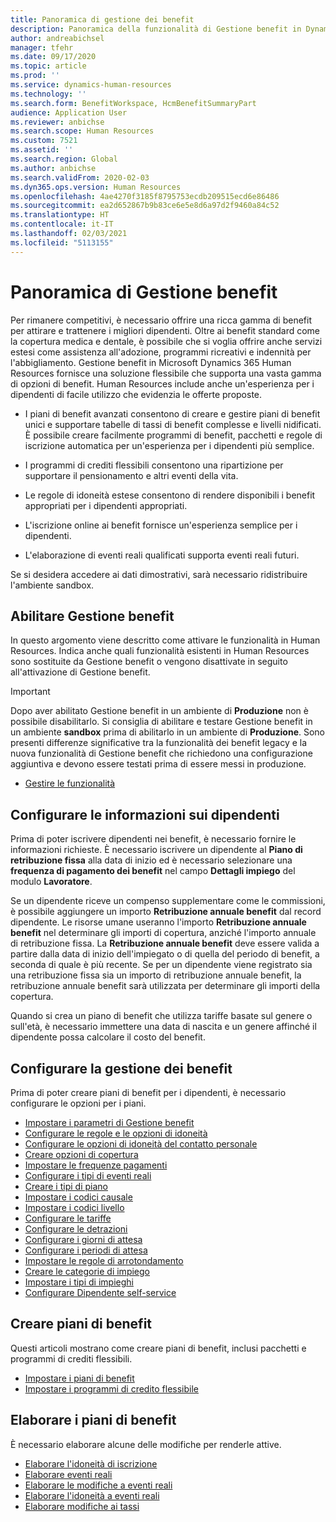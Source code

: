 ```yaml
---
title: Panoramica di gestione dei benefit
description: Panoramica della funzionalità di Gestione benefit in Dynamics 365 Human Resources. Offrire opzioni di benefit estese ai propri dipendenti con un'esperienza online di facile utilizzo.
author: andreabichsel
manager: tfehr
ms.date: 09/17/2020
ms.topic: article
ms.prod: ''
ms.service: dynamics-human-resources
ms.technology: ''
ms.search.form: BenefitWorkspace, HcmBenefitSummaryPart
audience: Application User
ms.reviewer: anbichse
ms.search.scope: Human Resources
ms.custom: 7521
ms.assetid: ''
ms.search.region: Global
ms.author: anbichse
ms.search.validFrom: 2020-02-03
ms.dyn365.ops.version: Human Resources
ms.openlocfilehash: 4ae4270f3185f8795753ecdb209515ecd6e86486
ms.sourcegitcommit: ea2d652867b9b83ce6e5e8d6a97d2f9460a84c52
ms.translationtype: HT
ms.contentlocale: it-IT
ms.lasthandoff: 02/03/2021
ms.locfileid: "5113155"
---
```

# <a name="benefits-management-overview"></a>Panoramica di Gestione benefit

Per rimanere competitivi, è necessario offrire una ricca gamma di benefit per attirare e trattenere i migliori dipendenti. Oltre ai benefit standard come la copertura medica e dentale, è possibile che si voglia offrire anche servizi estesi come assistenza all'adozione, programmi ricreativi e indennità per l'abbigliamento. Gestione benefit in Microsoft Dynamics 365 Human Resources fornisce una soluzione flessibile che supporta una vasta gamma di opzioni di benefit. Human Resources include anche un'esperienza per i dipendenti di facile utilizzo che evidenzia le offerte proposte.

- I piani di benefit avanzati consentono di creare e gestire piani di benefit unici e supportare tabelle di tassi di benefit complesse e livelli nidificati. È possibile creare facilmente programmi di benefit, pacchetti e regole di iscrizione automatica per un'esperienza per i dipendenti più semplice.

- I programmi di crediti flessibili consentono una ripartizione per supportare il pensionamento e altri eventi della vita.

- Le regole di idoneità estese consentono di rendere disponibili i benefit appropriati per i dipendenti appropriati.

- L'iscrizione online ai benefit fornisce un'esperienza semplice per i dipendenti.

- L'elaborazione di eventi reali qualificati supporta eventi reali futuri.

Se si desidera accedere ai dati dimostrativi, sarà necessario ridistribuire l'ambiente sandbox.

## <a name="enable-benefits-management"></a>Abilitare Gestione benefit

In questo argomento viene descritto come attivare le funzionalità in Human Resources. Indica anche quali funzionalità esistenti in Human Resources sono sostituite da Gestione benefit o vengono disattivate in seguito all'attivazione di Gestione benefit.

> [!IMPORTANT]
> Dopo aver abilitato Gestione benefit in un ambiente di **Produzione** non è possibile disabilitarlo. Si consiglia di abilitare e testare Gestione benefit in un ambiente **sandbox** prima di abilitarlo in un ambiente di **Produzione**. Sono presenti differenze significative tra la funzionalità dei benefit legacy e la nuova funzionalità di Gestione benefit che richiedono una configurazione aggiuntiva e devono essere testati prima di essere messi in produzione.

- [Gestire le funzionalità](hr-admin-manage-features.md)

## <a name="configure-employee-information"></a>Configurare le informazioni sui dipendenti

Prima di poter iscrivere dipendenti nei benefit, è necessario fornire le informazioni richieste. È necessario iscrivere un dipendente al **Piano di retribuzione fissa** alla data di inizio ed è necessario selezionare una **frequenza di pagamento dei benefit** nel campo **Dettagli impiego** del modulo **Lavoratore**.

Se un dipendente riceve un compenso supplementare come le commissioni, è possibile aggiungere un importo **Retribuzione annuale benefit** dal record dipendente. Le risorse umane useranno l'importo **Retribuzione annuale benefit** nel determinare gli importi di copertura, anziché l'importo annuale di retribuzione fissa. La **Retribuzione annuale benefit** deve essere valida a partire dalla data di inizio dell'impiegato o di quella del periodo di benefit, a seconda di quale è più recente. Se per un dipendente viene registrato sia una retribuzione fissa sia un importo di retribuzione annuale benefit, la retribuzione annuale benefit sarà utilizzata per determinare gli importi della copertura.

Quando si crea un piano di benefit che utilizza tariffe basate sul genere o sull'età, è necessario immettere una data di nascita e un genere affinché il dipendente possa calcolare il costo del benefit.

## <a name="configure-benefits-management"></a>Configurare la gestione dei benefit

Prima di poter creare piani di benefit per i dipendenti, è necessario configurare le opzioni per i piani.

- [Impostare i parametri di Gestione benefit](hr-benefits-setup-parameters.md)
- [Configurare le regole e le opzioni di idoneità](hr-benefits-setup-eligibility-rules.md)
- [Configurare le opzioni di idoneità del contatto personale](hr-benefits-setup-contact-eligibility-options.md)
- [Creare opzioni di copertura](hr-benefits-setup-coverage-options.md)
- [Impostare le frequenze pagamenti](hr-benefits-setup-payment-frequencies.md)
- [Configurare i tipi di eventi reali](hr-benefits-setup-life-event-types.md)
- [Creare i tipi di piano](hr-benefits-setup-plan-types.md)
- [Impostare i codici causale](hr-benefits-setup-reason-codes.md)
- [Impostare i codici livello](hr-benefits-setup-tier-codes.md)
- [Configurare le tariffe](hr-benefits-setup-rates.md)
- [Configurare le detrazioni](hr-benefits-setup-deductions.md)
- [Configurare i giorni di attesa](hr-benefits-setup-waiting-days.md)
- [Configurare i periodi di attesa](hr-benefits-setup-waiting-periods.md)
- [Impostare le regole di arrotondamento](hr-benefits-setup-rounding-rules.md)
- [Creare le categorie di impiego](hr-benefits-setup-employment-categories.md)
- [Impostare i tipi di impieghi](hr-benefits-setup-employment-types.md)
- [Configurare Dipendente self-service](hr-benefits-setup-employee-self-service.md)

## <a name="create-benefit-plans"></a>Creare piani di benefit

Questi articoli mostrano come creare piani di benefit, inclusi pacchetti e programmi di crediti flessibili.

- [Impostare i piani di benefit](hr-benefits-plans-setup.md)
- [Impostare i programmi di credito flessibile](hr-benefits-plans-flex-credit-programs.md)

## <a name="process-benefit-plans"></a>Elaborare i piani di benefit

È necessario elaborare alcune delle modifiche per renderle attive.

- [Elaborare l'idoneità di iscrizione](hr-benefits-process-enrollment-eligibility.md)
- [Elaborare eventi reali](hr-benefits-process-life-events.md)
- [Elaborare le modifiche a eventi reali](hr-benefits-process-life-event-changes.md)
- [Elaborare l'idoneità a eventi reali](hr-benefits-process-life-event-eligibility.md)
- [Elaborare modifiche ai tassi](hr-benefits-process-rate-changes.md)

